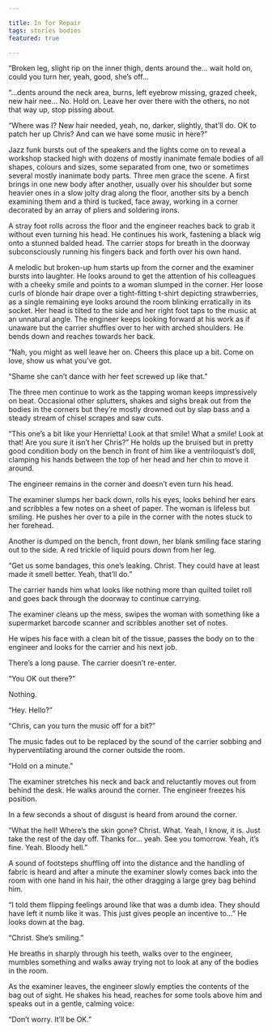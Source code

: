 ```yaml
---

title: In for Repair
tags: stories bodies
featured: true

---
```


“Broken leg, slight rip on the inner thigh, dents around the… wait hold on, could you turn her, yeah, good, she’s off…

“…dents around the neck area, burns, left eyebrow missing, grazed cheek, new hair nee… No. Hold on. Leave her over there with the others, no not that way up, stop pissing about.

“Where was I? New hair needed, yeah, no, darker, slightly, that’ll do. OK to patch her up Chris? And can we have some music in here?”

Jazz funk bursts out of the speakers and the lights come on to reveal a workshop stacked high with dozens of mostly inanimate female bodies of all shapes, colours and sizes, some separated from one, two or sometimes several mostly inanimate body parts. Three men grace the scene. A first brings in one new body after another, usually over his shoulder but some heavier ones in a slow jolty drag along the floor, another sits by a bench examining them and a third is tucked, face away, working in a corner decorated by an array of pliers and soldering irons.

A stray foot rolls across the floor and the engineer reaches back to grab it without even turning his head. He continues his work, fastening a black wig onto a stunned balded head. The carrier stops for breath in the doorway subconsciously running his fingers back and forth over his own hand.

A melodic but broken-up hum starts up from the corner and the examiner bursts into laughter. He looks around to get the attention of his colleagues with a cheeky smile and points to a woman slumped in the corner. Her loose curls of blonde hair drape over a tight-fitting t-shirt depicting strawberries, as a single remaining eye looks around the room blinking erratically in its socket. Her head is tilted to the side and her right foot taps to the music at an unnatural angle. The engineer keeps looking forward at his work as if unaware but the carrier shuffles over to her with arched shoulders. He bends down and reaches towards her back.

“Nah, you might as well leave her on. Cheers this place up a bit. Come on love, show us what you’ve got.

“Shame she can’t dance with her feet screwed up like that.”

The three men continue to work as the tapping woman keeps impressively on beat. Occasional other splutters, shakes and sighs break out from the bodies in the corners but they’re mostly drowned out by slap bass and a steady stream of chisel scrapes and saw cuts.

“This one’s a bit like your Henrietta! Look at that smile! What a smile! Look at that! Are you sure it isn’t her Chris?”
He holds up the bruised but in pretty good condition body on the bench in front of him like a ventriloquist’s doll, clamping his hands between the top of her head and her chin to move it around.

The engineer remains in the corner and doesn’t even turn his head.

The examiner slumps her back down, rolls his eyes, looks behind her ears and scribbles a few notes on a sheet of paper. The woman is lifeless but smiling. He pushes her over to a pile in the corner with the notes stuck to her forehead.

Another is dumped on the bench, front down, her blank smiling face staring out to the side. A red trickle of liquid pours down from her leg.

 “Get us some bandages, this one’s leaking. Christ. They could have at least made it smell better. Yeah, that’ll do.”

The carrier hands him what looks like nothing more than quilted toilet roll and goes back through the doorway to continue carrying.

The examiner cleans up the mess, swipes the woman with something like a supermarket barcode scanner and scribbles another set of notes.

He wipes his face with a clean bit of the tissue, passes the body on to the engineer and looks for the carrier and his next job.

There’s a long pause. The carrier doesn’t re-enter.

“You OK out there?”

Nothing.

“Hey. Hello?”

“Chris, can you turn the music off for a bit?”

The music fades out to be replaced by the sound of the carrier sobbing and hyperventilating around the corner outside the room.

“Hold on a minute.”

The examiner stretches his neck and back and reluctantly moves out from behind the desk. He walks around the corner. The engineer freezes his position.

In a few seconds a shout of disgust is heard from around the corner.

“What the hell! Where’s the skin gone? Christ. What. Yeah, I know, it is. Just take the rest of the day off. Thanks for… yeah. See you tomorrow. Yeah, it’s fine. Yeah. Bloody hell.”

A sound of footsteps shuffling off into the distance and the handling of fabric is heard and after a minute the examiner slowly comes back into the room with one hand in his hair, the other dragging a large grey bag behind him.

“I told them flipping feelings around like that was a dumb idea. They should have left it numb like it was. This just gives people an incentive to…”
He looks down at the bag.

“Christ. She’s smiling.”

He breaths in sharply through his teeth, walks over to the engineer, mumbles something and walks away trying not to look at any of the bodies in the room.

As the examiner leaves, the engineer slowly empties the contents of the bag out of sight. He shakes his head, reaches for some tools above him and speaks out in a gentle, calming voice:

“Don’t worry. It’ll be OK.”
